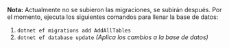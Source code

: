 **Nota:** Actualmente no se subieron las migraciones, se subirán después. Por el momento, ejecuta los siguientes 
comandos para llenar la base de datos:

1. `dotnet ef migrations add AddAllTables`
2. `dotnet ef database update` *(Aplica los cambios a la base de datos)*